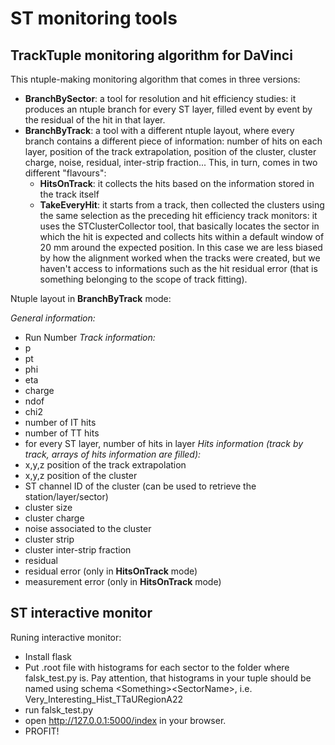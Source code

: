 ST monitoring tools
===================


TrackTuple monitoring algorithm for DaVinci
-------------------

This ntuple-making monitoring algorithm that comes in three versions:
- **BranchBySector**: a tool for resolution and hit efficiency studies: it produces an ntuple branch for every ST layer, filled event by event by the residual of the hit in that layer.
- **BranchByTrack**: a tool with a different ntuple layout, where every branch contains a different piece of information: number of hits on each layer, position of the track extrapolation, position of the cluster, cluster charge, noise, residual, inter-strip fraction... This, in turn, comes in two different "flavours":
  - **HitsOnTrack**: it collects the hits based on the information stored in the track itself
  - **TakeEveryHit**: it starts from a track, then collected the clusters using the same selection as the preceding hit efficiency track monitors: it uses the STClusterCollector tool, that basically locates the sector in which the hit is expected and collects hits within a default window of 20 mm around the expected position. In this case we are less biased by how the alignment worked when the tracks were created, but we haven't access to informations such as the hit residual error (that is something belonging to the scope of track fitting).

Ntuple layout in **BranchByTrack** mode:

*General information:*
- Run Number
*Track information:*
- p
- pt
- phi
- eta
- charge
- ndof
- chi2
- number of IT hits
- number of TT hits
- for every ST layer, number of hits in layer
*Hits information (track by track, arrays of hits information are filled):*
- x,y,z position of the track extrapolation
- x,y,z position of the cluster
- ST channel ID of the cluster (can be used to retrieve the station/layer/sector)
- cluster size
- cluster charge
- noise associated to the cluster
- cluster strip
- cluster inter-strip fraction
- residual
- residual error (only in **HitsOnTrack** mode)
- measurement error (only in **HitsOnTrack** mode)


ST interactive monitor
-------------------

Runing interactive monitor:
- Install flask
- Put .root file with histograms for each sector to the folder where falsk\_test.py is. Pay attention, that histograms in your tuple should be named using schema \<Something\>\<SectorName\>, i.e. Very\_Interesting\_Hist\_TTaURegionA22
- run falsk\_test.py 
- open http://127.0.0.1:5000/index in your browser.
- PROFIT!
